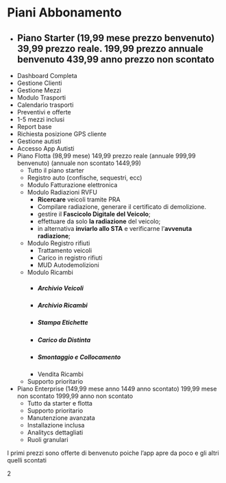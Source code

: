 ﻿# Piani Abbonamento
- ## **Piano Starter (19,99 mese prezzo benvenuto) 39,99 prezzo reale. 199,99 prezzo annuale benvenuto 439,99 anno prezzo non scontato**
- Dashboard Completa
- Gestione Clienti
- Gestione Mezzi
- Modulo Trasporti
- Calendario trasporti
- Preventivi e offerte
- 1-5 mezzi inclusi
- Report base
- Richiesta posizione GPS cliente
- Gestione autisti
- Accesso App Autisti
- Piano Flotta (98,99 mese) 149,99 prezzo reale (annuale 999,99 benvenuto) (annuale non scontato 1449,99)
  - Tutto il piano starter
  - Registro auto (confische, sequestri, ecc) 
  - Modulo Fatturazione elettronica
  - Modulo Radiazioni RVFU
    - **Ricercare** veicoli tramite PRA
    - Compilare radiazione, generare il certificato di demolizione.
    - gestire il **Fascicolo Digitale del Veicolo**;
    - effettuare da solo **la radiazione** del veicolo;
    - in alternativa **inviarlo allo STA** e verificarne l’**avvenuta radiazione**;
  - Modulo Registro rifiuti
    - Trattamento veicoli
    - Carico in registro rifiuti
    - MUD Autodemolizioni
  - Modulo Ricambi
    - ##### Archivio Veicoli
    - ##### Archivio Ricambi
    - ##### Stampa Etichette
    - ##### Carico da Distinta
    - ##### Smontaggio e Collocamento
    - Vendita Ricambi
  - Supporto prioritario
- Piano Enterprise (149,99 mese anno 1449 anno scontato) 199,99 mese non scontato 1999,99 anno non scontato
  - Tutto da starter e flotta
  - Supporto prioritario
  - Manutenzione avanzata
  - Installazione inclusa
  - Analitycs dettagliati
  - Ruoli granulari

I primi prezzi sono offerte di benvenuto poiche l’app apre da poco e gli altri quelli scontati

2
